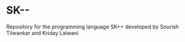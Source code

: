 # SK--
Repository for the programming language SK++ developed by Sourish Tilwankar and Kriday Lalwani
